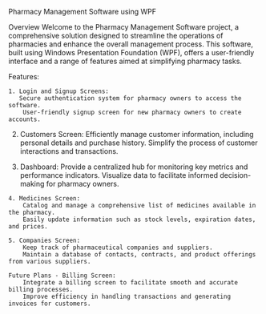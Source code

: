 Pharmacy Management Software using WPF

Overview
Welcome to the Pharmacy Management Software project, a comprehensive solution designed to streamline the operations of pharmacies and enhance the overall management process. This software, built using Windows Presentation Foundation (WPF), offers a user-friendly interface and a range of features aimed at simplifying pharmacy tasks.

Features:

    1. Login and Signup Screens:
       Secure authentication system for pharmacy owners to access the software.
        User-friendly signup screen for new pharmacy owners to create accounts.

   2. Customers Screen:
        Efficiently manage customer information, including personal details and purchase history.
        Simplify the process of customer interactions and transactions.

   3. Dashboard:
        Provide a centralized hub for monitoring key metrics and performance indicators.
        Visualize data to facilitate informed decision-making for pharmacy owners.

    4. Medicines Screen:
        Catalog and manage a comprehensive list of medicines available in the pharmacy.
        Easily update information such as stock levels, expiration dates, and prices.

    5. Companies Screen:
        Keep track of pharmaceutical companies and suppliers.
        Maintain a database of contacts, contracts, and product offerings from various suppliers.

    Future Plans - Billing Screen:
        Integrate a billing screen to facilitate smooth and accurate billing processes.
        Improve efficiency in handling transactions and generating invoices for customers.
